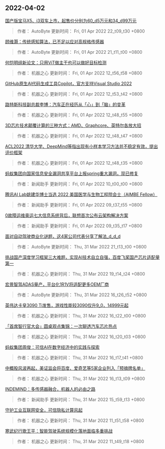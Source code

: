 
## 2022-04-02

 [国产版宝马X5、i3双车上市，起售价分别为60_d5万元和34_d99万元](https://www.jiqizhixin.com/articles/2022-04-01-12)

> 作者： AutoByte  更新时间： Fri, 01 Apr 2022 22_t09_t30 +0800

 [顾维灏：传统感知算法，已不足以应对高规格传感器](https://www.jiqizhixin.com/articles/2022-04-01-13)

> 作者： AutoByte  更新时间： Fri, 01 Apr 2022 21_t11_t00 +0800

 [何恺明组新论文：只用ViT做主干也可以做好目标检测](https://www.jiqizhixin.com/articles/2022-04-01-10)

> 作者： 机器之心  更新时间： Fri, 01 Apr 2022 12_t56_t58 +0800

 [GitHub原生AI代码生成工具Copilot，官方支持Visual Studio 2022](https://www.jiqizhixin.com/articles/2022-04-01-9)

> 作者： 机器之心  更新时间： Fri, 01 Apr 2022 12_t53_t42 +0800

 [路特斯科技副总裁李博：汽车正在经历从「心」到「脑」的变革](https://www.jiqizhixin.com/articles/2022-04-01-4)

> 作者： 机器之心  更新时间： Fri, 01 Apr 2022 12_t48_t55 +0800

 [3D芯片技术颠覆计算的三种方式：AMD、Graphcore、英特尔各放大招](https://www.jiqizhixin.com/articles/2022-04-01-5)

> 作者： 机器之心  更新时间： Fri, 01 Apr 2022 12_t48_t47 +0800

 [ACL2022   清华大学、DeepMind等指出现有小样本学习方法并不稳定有效，提出评价框架](https://www.jiqizhixin.com/articles/2022-04-01-6)

> 作者： 机器之心  更新时间： Fri, 01 Apr 2022 12_t48_t35 +0800

 [蚂蚁集团向国家信息安全漏洞共享平台上报spring重大漏洞，现已修复](https://www.jiqizhixin.com/articles/2022-04-01-3)

> 作者： 新闻助手  更新时间： Fri, 01 Apr 2022 10_t00_t00 +0800

 [腾讯AI Lab姚建华博士当选 2022 美国医学与生物工程院会士（AIMBE Fellow）](https://www.jiqizhixin.com/articles/2022-04-01-2)

> 作者： 新闻助手  更新时间： Fri, 01 Apr 2022 09_t37_t55 +0800

 [0故障运维奥运七大信息系统背后，联想首次公布云架构解决方案](https://www.jiqizhixin.com/articles/2022-04-01)

> 作者： 新闻助手  更新时间： Fri, 01 Apr 2022 09_t35_t17 +0800

 [面对自动驾驶商业化谜题，这4家公司代表分享了解法_d_d_d](https://www.jiqizhixin.com/articles/2022-03-31-16)

> 作者： AutoByte  更新时间： Thu, 31 Mar 2022 21_t13_t00 +0800

 [挑战国产深度学习框架三大难题，实现AI技术自立自强，百度飞桨国产芯片适配量第一](https://www.jiqizhixin.com/articles/2022-03-31-15)

> 作者： 机器之心  更新时间： Thu, 31 Mar 2022 19_t14_t24 +0800

 [宏景智驾ADAS量产，平台化1R1V将适配更多OEM厂商](https://www.jiqizhixin.com/articles/2022-03-31-13)

> 作者： AutoByte  更新时间： Thu, 31 Mar 2022 16_t26_t52 +0800

 [英伟达卡皇3090 Ti发售，游戏性能较3090仅升9_0，14999元起](https://www.jiqizhixin.com/articles/2022-03-31-12)

> 作者： 机器之心  更新时间： Thu, 31 Mar 2022 16_t22_t00 +0800

 [「首席智行官大会」圆桌观点集锦：一次聊透汽车芯片热点](https://www.jiqizhixin.com/articles/2022-03-31-11)

> 作者： 机器之心  更新时间： Thu, 31 Mar 2022 16_t20_t03 +0800

 [蚂蚁集团周俊：可信AI在数字经济中的实践与探索](https://www.jiqizhixin.com/articles/2022-03-31-10)

> 作者： 机器之心  更新时间： Thu, 31 Mar 2022 16_t17_t41 +0800

 [中概股风波再起，美证监会将百度、爱奇艺等5家企业列入「预摘牌名单」](https://www.jiqizhixin.com/articles/2022-03-31-9)

> 作者： 机器之心  更新时间： Thu, 31 Mar 2022 16_t13_t09 +0800

 [INDEMIND：多传感器融合，机器人的必由之路](https://www.jiqizhixin.com/articles/2022-03-31-8)

> 作者： 新闻助手  更新时间： Thu, 31 Mar 2022 15_t59_t13 +0800

 [守护工业互联网安全，可信隐私计算风起](https://www.jiqizhixin.com/articles/2022-03-31-7)

> 作者： 机器之心  更新时间： Thu, 31 Mar 2022 11_t51_t58 +0800

 [寒武纪行歌王平：智能驾驶系统规模化落地面临多重挑战](https://www.jiqizhixin.com/articles/2022-03-31-6)

> 作者： 机器之心  更新时间： Thu, 31 Mar 2022 11_t49_t18 +0800
